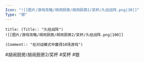 ```yaml
---
Icon: "![[图片/游戏攻略/胡闹厨房/胡闹厨房2/奖杯/久经战阵.png|30]]"
Type: "银"
---
```

```ad-common-silver-trophy
title: (Title:: "久经战阵")
![[图片/游戏攻略/胡闹厨房/胡闹厨房2/奖杯/久经战阵.png|100]]

(Comment:: "在对战模式中赢得10场游戏")
```

#胡闹厨房/胡闹厨房2/奖杯 #奖杯 #银
